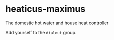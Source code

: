 # heaticus-maximus
The domestic hot water and house heat controller

Add yourself to the `dialout` group.
